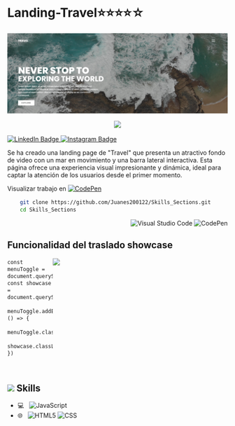 # Landing-Travel⭐⭐⭐⭐☆

![Banner](assets/image/cap/cap_travel.png)
<p align="center" style="color: white;">
    <img src="https://profile-counter.glitch.me/Juanes200122/count.svg" />
</p>


<p>
    <a href="https://www.linkedin.com/in/juan-estaban-ar%C3%A9valo-056bab240/" target="_blank" rel="Linkedin">
      <img src="https://img.shields.io/badge/-@JuanEsteban-0077B5?style=flat-square&amp;labelColor=0077B5&amp;logo=LinkedIn&amp;link=https://www.linkedin.com/in/juan-estaban-ar%C3%A9valo-056bab240/" alt="LinkedIn Badge">
    </a> 
    <a href="https://www.instagram.com/jeacsi.official_022?igsh=MWJ6MHRwcnhoZXVxbQ==" target="_blank" rel="Instagram">
      <img src="https://img.shields.io/badge/-@jeacsi.official_022-purple?style=flat&logo=instagram&logoColor=white&link=https://www.instagram.com/jeacsi.official_022?igsh=MWJ6MHRwcnhoZXVxbQ==" alt="Instagram Badge">
    </a>
</p>
<p>Se ha creado una landing page de "Travel" que presenta un atractivo fondo de video con un mar en movimiento y una barra lateral interactiva. Esta página ofrece una experiencia visual impresionante y dinámica, ideal para captar la atención de los usuarios desde el primer momento.</p>

<p>Visualizar trabajo en 
    <a href="https://codepen.io/Juan-Esteban-Ar-valo/pen/rNgMrOP" target="_blank">
        <img src="https://img.shields.io/badge/-CodePen-000000?style=flat&logo=codepen" alt="CodePen">
    </a>
</p>


```bash
    git clone https://github.com/Juanes200122/Skills_Sections.git
    cd Skills_Sections
```
<div align="right">
    
![Visual Studio Code](https://img.shields.io/badge/-Visual%20Studio%20Code-007ACC?style=flat&logo=visual-studio-code&logoColor=white)
![CodePen](https://img.shields.io/badge/-CodePen-000000?style=flat&logo=codepen)

</div>

## <b> Funcionalidad del traslado showcase</b>
<img align="right" src="assets/image/cap/cap_travel.gif" width="400"/>

```JS
const menuToggle = document.querySelector('.toggle');
const showcase = document.querySelector('.showcase');

menuToggle.addEventListener('click', () => {
  menuToggle.classList.toggle('active');
  showcase.classList.toggle('active');
})
```

</br>

## <img src="https://media2.giphy.com/media/QssGEmpkyEOhBCb7e1/giphy.gif?cid=ecf05e47a0n3gi1bfqntqmob8g9aid1oyj2wr3ds3mg700bl&rid=giphy.gif" width ="25"><b> Skills</b>
  - 💻 &nbsp;
    ![JavaScript](https://img.shields.io/badge/-JavaScript-333333?style=flat&logo=javascript)
  - 🌐 &nbsp;
    ![HTML5](https://img.shields.io/badge/-HTML5-333333?style=flat&logo=HTML5)
    ![CSS](https://img.shields.io/badge/-CSS-333333?style=flat&logo=CSS3&logoColor=1572B6)
